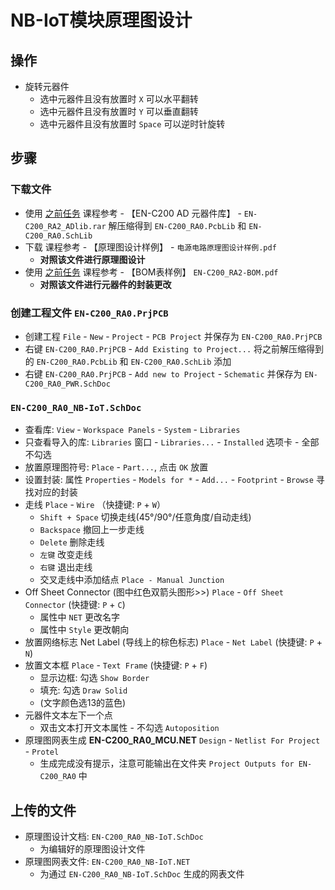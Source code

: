 # NB-IoT模块原理图设计

## 操作

* 旋转元器件
  * 选中元器件且没有放置时 `X` 可以水平翻转
  * 选中元器件且没有放置时 `Y` 可以垂直翻转
  * 选中元器件且没有放置时 `Space` 可以逆时针旋转

## 步骤

### 下载文件

* 使用 [之前任务](https://github.com/n0gam3zzz/Electric-Nest/tree/main/飞鹰加速器计划项目实训/04硬件设计实训/4.1MCU小系统原理图设计) 课程参考 - 【EN-C200 AD 元器件库】 - `EN-C200_RA2_ADlib.rar` 解压缩得到 `EN-C200_RA0.PcbLib` 和 `EN-C200_RA0.SchLib`
* 下载 课程参考 - 【原理图设计样例】 - `电源电路原理图设计样例.pdf`
  * __对照该文件进行原理图设计__
* 使用 [之前任务](https://github.com/n0gam3zzz/Electric-Nest/tree/main/飞鹰加速器计划项目实训/04硬件设计实训/4.1MCU小系统原理图设计) 课程参考 - 【BOM表样例】 `EN-C200_RA2-BOM.pdf`
  * __对照该文件进行元器件的封装更改__

### 创建工程文件 `EN-C200_RA0.PrjPCB`

* 创建工程 `File` - `New` - `Project` - `PCB Project` 并保存为 `EN-C200_RA0.PrjPCB`
* 右键 `EN-C200_RA0.PrjPCB` - `Add Existing to Project...` 将之前解压缩得到的 `EN-C200_RA0.PcbLib` 和 `EN-C200_RA0.SchLib` 添加
* 右键 `EN-C200_RA0.PrjPCB` - `Add new to Project` - `Schematic` 并保存为 `EN-C200_RA0_PWR.SchDoc`

### `EN-C200_RA0_NB-IoT.SchDoc`

* 查看库: `View` - `Workspace Panels` - `System` - `Libraries`
* 只查看导入的库: `Libraries` 窗口 - `Libraries...` - `Installed` 选项卡 - 全部不勾选
* 放置原理图符号: `Place` - `Part...`, 点击 `OK` 放置
* 设置封装: 属性 `Properties` - `Models for *` - `Add...` - `Footprint` - `Browse` 寻找对应的封装
* 走线 `Place` - `Wire` （快捷键: `P` + `W`）
  * `Shift + Space` 切换走线(45°/90°/任意角度/自动走线)
  * `Backspace` 撤回上一步走线
  * `Delete` 删除走线
  * `左键` 改变走线
  * `右键` 退出走线
  * 交叉走线中添加结点 `Place - Manual Junction`
* Off Sheet Connector (图中红色双箭头图形>>) `Place` - `Off Sheet Connector` (快捷键: `P` + `C`)
  * 属性中 `NET` 更改名字
  * 属性中 `Style` 更改朝向
* 放置网络标志 Net Label (导线上的棕色标志) `Place` - `Net Label` (快捷键: `P` + `N`)
* 放置文本框 `Place` - `Text Frame` (快捷键: `P` + `F`)
  * 显示边框: 勾选 `Show Border`
  * 填充: 勾选 `Draw Solid`
  * (文字颜色选13的蓝色)
* 元器件文本左下一个点
  * 双击文本打开文本属性 - 不勾选 `Autoposition`
* 原理图网表生成 __EN-C200_RA0_MCU.NET__ `Design` - `Netlist For Project` - `Protel`
  * 生成完成没有提示，注意可能输出在文件夹 `Project Outputs for EN-C200_RA0` 中

## 上传的文件

* 原理图设计文档: `EN-C200_RA0_NB-IoT.SchDoc`
  * 为编辑好的原理图设计文件
* 原理图网表文件: `EN-C200_RA0_NB-IoT.NET`
  * 为通过 `EN-C200_RA0_NB-IoT.SchDoc` 生成的网表文件
